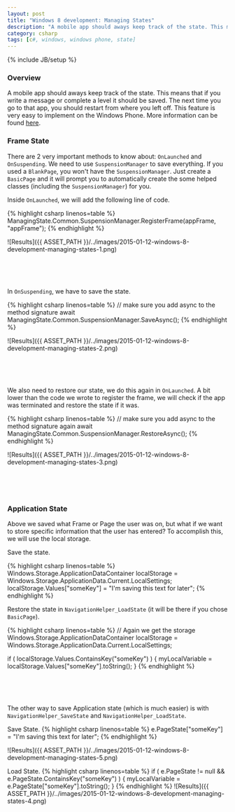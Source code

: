 ```yaml
---
layout: post
title: "Windows 8 development: Managing States"
description: "A mobile app should aways keep track of the state. This means that if you write a message or complete a level it should be saved. The next time you go to that app, you should restart from where you left off. This feature is very easy to implement on the Windows Phone. More information can be found [here](https://www.youtube.com/watch?v=qH4X8RKOZLc)."
category: csharp
tags: [c#, windows, windows phone, state]
---
```

{% include JB/setup %}

<!-- Overview -->
<h3>Overview</h3>

A mobile app should aways keep track of the state. This means that if you write a message or complete a level it should be saved. The next time you go to that app, you should restart from where you left off. This feature is very easy to implement on the Windows Phone. More information can be found [here](https://www.youtube.com/watch?v=qH4X8RKOZLc).

<!-- Frame State -->
<h3>Frame State</h3>

There are 2 very important methods to know about: `OnLaunched` and `OnSuspending`. We need to use `SuspensionManager` to save everything. If you used a `BlankPage`, you won't have the `SuspensionManager`. Just create a `BasicPage` and it will prompt you to automatically create the some helped classes (including the `SuspensionManager`) for you.

Inside `OnLaunched`, we will add the following line of code.

{% highlight csharp linenos=table  %}
ManagingState.Common.SuspensionManager.RegisterFrame(appFrame, "appFrame");
{% endhighlight %}

![Results]({{ ASSET_PATH }}/../images/2015-01-12-windows-8-development-managing-states-1.png)

<br /><br /><br />

In `OnSuspending`, we have to save the state.

{% highlight csharp linenos=table  %}
// make sure you add async to the method signature
await ManagingState.Common.SuspensionManager.SaveAsync();
{% endhighlight %}

![Results]({{ ASSET_PATH }}/../images/2015-01-12-windows-8-development-managing-states-2.png)

<br /><br /><br />

We also need to restore our state, we do this again in `OnLaunched`. A bit lower than the code we wrote to register the frame, we will check if the app was terminated and restore the state if it was.

{% highlight csharp linenos=table  %}
// make sure you add async to the method signature again
await ManagingState.Common.SuspensionManager.RestoreAsync();
{% endhighlight %}

![Results]({{ ASSET_PATH }}/../images/2015-01-12-windows-8-development-managing-states-3.png)

<br /><br /><br />

<!-- Application State -->
<h3>Application State</h3>

Above we saved what Frame or Page the user was on, but what if we want to store specific information that the user has entered? To accomplish this, we will use the local storage.

Save the state.

{% highlight csharp linenos=table  %}
Windows.Storage.ApplicationDataContainer localStorage = Windows.Storage.ApplicationData.Current.LocalSettings;
localStorage.Values["someKey"] = "I'm saving this text for later";
{% endhighlight %}

Restore the state in `NavigationHelper_LoadState` (it will be there if you chose `BasicPage`).

{% highlight csharp linenos=table  %}
// Again we get the storage
Windows.Storage.ApplicationDataContainer localStorage = Windows.Storage.ApplicationData.Current.LocalSettings;

if ( localStorage.Values.ContainsKey("someKey") ) {
  myLocalVariable = localStorage.Values["someKey"].toString();
}
{% endhighlight %}

<br /><br /><br />

The other way to save Application state (which is much easier) is with `NavigationHelper_SaveState` and `NavigationHelper_LoadState`.

Save State.
{% highlight csharp linenos=table  %}
e.PageState["someKey"] = "I'm saving this text for later";
{% endhighlight %}

![Results]({{ ASSET_PATH }}/../images/2015-01-12-windows-8-development-managing-states-5.png)

Load State.
{% highlight csharp linenos=table  %}
if ( e.PageState != null && e.PageState.ContainsKey("someKey") ) {
  myLocalVariable = e.PageState["someKey"].toString();
}
{% endhighlight %}
![Results]({{ ASSET_PATH }}/../images/2015-01-12-windows-8-development-managing-states-4.png)



